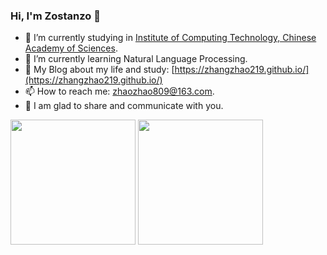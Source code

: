 ### Hi, I'm Zostanzo 👋

- 🔭 I’m currently studying in [Institute of Computing Technology, Chinese Academy of Sciences](http://www.ict.cas.cn/).
- 🌱 I’m currently learning Natural Language Processing.
- 🎨 My Blog about my life and study: [https://zhangzhao219.github.io/](https://zhangzhao219.github.io/)
- 📫 How to reach me: [zhaozhao809@163.com](mailto:zhaozhao809@163.com).
- 👯 I am glad to share and communicate with you.

[<img src="https://github-readme-stats.vercel.app/api/top-langs/?username=zhangzhao219&layout=compact&theme=default&exclude_repo=zhangzhao219.github.io&hide=jupyter%20notebook" height="200px">](#) [<img src="https://github-readme-stats.vercel.app/api?username=zhangzhao219&include_all_commits=true&show_icons=true&theme=default" height="200px">](#)

